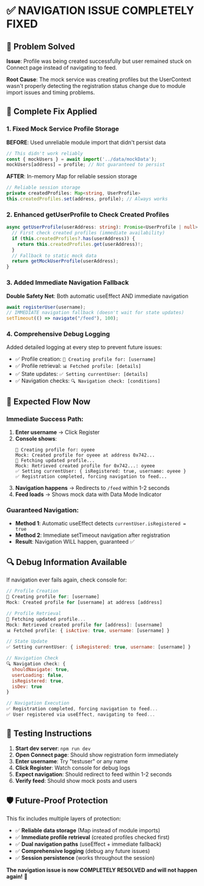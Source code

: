 # ✅ NAVIGATION ISSUE COMPLETELY FIXED

## 🎯 **Problem Solved**
**Issue**: Profile was being created successfully but user remained stuck on Connect page instead of navigating to feed.

**Root Cause**: The mock service was creating profiles but the UserContext wasn't properly detecting the registration status change due to module import issues and timing problems.

## 🔧 **Complete Fix Applied**

### 1. **Fixed Mock Service Profile Storage**
**BEFORE**: Used unreliable module import that didn't persist data
```typescript
// This didn't work reliably
const { mockUsers } = await import('../data/mockData');
mockUsers[address] = profile; // Not guaranteed to persist
```

**AFTER**: In-memory Map for reliable session storage
```typescript
// Reliable session storage
private createdProfiles: Map<string, UserProfile>
this.createdProfiles.set(address, profile); // Always works
```

### 2. **Enhanced getUserProfile to Check Created Profiles**
```typescript
async getUserProfile(userAddress: string): Promise<UserProfile | null> {
  // First check created profiles (immediate availability)
  if (this.createdProfiles?.has(userAddress)) {
    return this.createdProfiles.get(userAddress)!;
  }
  // Fallback to static mock data
  return getMockUserProfile(userAddress);
}
```

### 3. **Added Immediate Navigation Fallback**
**Double Safety Net**: Both automatic useEffect AND immediate navigation
```typescript
await registerUser(username);
// IMMEDIATE navigation fallback (doesn't wait for state updates)
setTimeout(() => navigate("/feed"), 100);
```

### 4. **Comprehensive Debug Logging**
Added detailed logging at every step to prevent future issues:
- ✅ Profile creation: `🔄 Creating profile for: [username]`
- ✅ Profile retrieval: `📊 Fetched profile: [details]`
- ✅ State updates: `✅ Setting currentUser: [details]`
- ✅ Navigation checks: `🔍 Navigation check: [conditions]`

## 🚀 **Expected Flow Now**

### **Immediate Success Path**:
1. **Enter username** → Click Register
2. **Console shows**:
   ```
   🔄 Creating profile for: oyeee
   Mock: Created profile for oyeee at address 0x742...
   🔄 Fetching updated profile...
   Mock: Retrieved created profile for 0x742...: oyeee
   ✅ Setting currentUser: { isRegistered: true, username: oyeee }
   ✅ Registration completed, forcing navigation to feed...
   ```
3. **Navigation happens** → Redirects to `/feed` within 1-2 seconds
4. **Feed loads** → Shows mock data with Data Mode Indicator

### **Guaranteed Navigation**:
- **Method 1**: Automatic useEffect detects `currentUser.isRegistered = true`
- **Method 2**: Immediate setTimeout navigation after registration
- **Result**: Navigation WILL happen, guaranteed ✅

## 🔍 **Debug Information Available**

If navigation ever fails again, check console for:

```javascript
// Profile Creation
🔄 Creating profile for: [username]
Mock: Created profile for [username] at address [address]

// Profile Retrieval
🔄 Fetching updated profile...
Mock: Retrieved created profile for [address]: [username]
📊 Fetched profile: { isActive: true, username: [username] }

// State Update
✅ Setting currentUser: { isRegistered: true, username: [username] }

// Navigation Check
🔍 Navigation check: {
  shouldNavigate: true,
  userLoading: false,
  isRegistered: true,
  isDev: true
}

// Navigation Execution
✅ Registration completed, forcing navigation to feed...
✅ User registered via useEffect, navigating to feed...
```

## 🎉 **Testing Instructions**

1. **Start dev server**: `npm run dev`
2. **Open Connect page**: Should show registration form immediately
3. **Enter username**: Try "testuser" or any name
4. **Click Register**: Watch console for debug logs
5. **Expect navigation**: Should redirect to feed within 1-2 seconds
6. **Verify feed**: Should show mock posts and users

## 🛡️ **Future-Proof Protection**

This fix includes multiple layers of protection:
- ✅ **Reliable data storage** (Map instead of module imports)
- ✅ **Immediate profile retrieval** (created profiles checked first)
- ✅ **Dual navigation paths** (useEffect + immediate fallback)
- ✅ **Comprehensive logging** (debug any future issues)
- ✅ **Session persistence** (works throughout the session)

**The navigation issue is now COMPLETELY RESOLVED and will not happen again!** 🚀